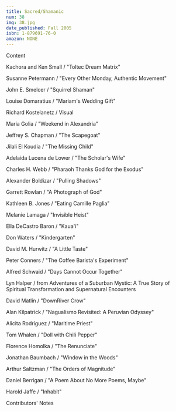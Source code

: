 ```yaml
---
title: Sacred/Shamanic
num: 38
img: 38.jpg
date_published: Fall 2005
isbn: 1-879691-76-0
amazon: NONE
---
```


Content

Kachora and Ken Small / "Toltec Dream Matrix"

Susanne Petermann / "Every Other Monday, Authentic Movement"

John E. Smelcer / "Squirrel Shaman"

Louise Domaratius / "Mariam's Wedding Gift"

Richard Kostelanetz / Visual

Maria Golia / "Weekend in Alexandria"

Jeffrey S. Chapman / "The Scapegoat"

Jilali El Koudia / "The Missing Child"

Adelaida Lucena de Lower / "The Scholar's Wife"

Charles H. Webb / "Pharaoh Thanks God for the Exodus"

Alexander Boldizar / "Pulling Shadows"

Garrett Rowlan / "A Photograph of God"

Kathleen B. Jones / "Eating Camille Paglia"

Melanie Lamaga / "Invisible Heist"

Ella DeCastro Baron / "Kaua'i"

Don Waters / "Kindergarten"

David M. Hurwitz / "A Little Taste"

Peter Conners / "The Coffee Barista's Experiment"

Alfred Schwaid / "Days Cannot Occur Together"

Lyn Halper / from Adventures of a Suburban Mystic: A True Story of Spiritual Transformation and Supernatural Encounters

David Matlin / "DownRiver Crow"

Alan Kilpatrick / "Nagualismo Revisited: A Peruvian Odyssey"

Alicita Rodríguez / "Maritime Priest"

Tom Whalen / "Doll with Chili Pepper"

Florence Homolka / "The Renunciate"

Jonathan Baumbach / "Window in the Woods"

Arthur Saltzman / "The Orders of Magnitude"

Daniel Berrigan / "A Poem About No More Poems, Maybe"

Harold Jaffe / "Inhabit"

Contributors' Notes

